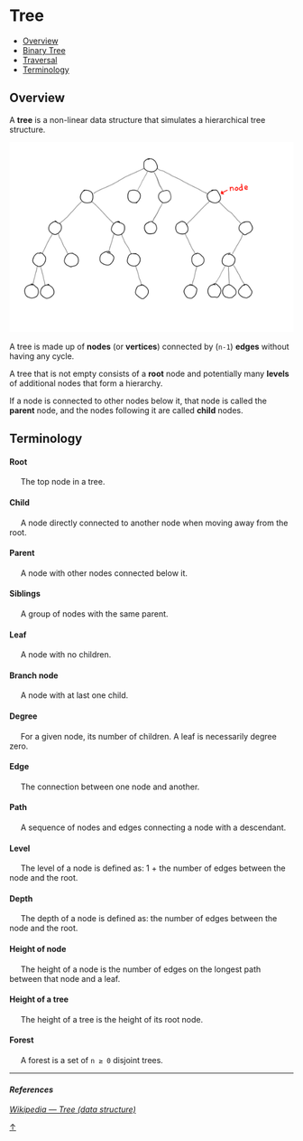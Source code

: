 # Tree

- [Overview](#overview)
- [Binary Tree](binary-tree)
- [Traversal](../../algorithms/tree)
- [Terminology](#terminology)

## Overview
A **tree** is a non-linear data structure that simulates a hierarchical tree structure.

<img src="../../../assets/k-ary_tree.svg" width="600" />

A tree is made up of **nodes** (or **vertices**) connected by (`n-1`) **edges** without having any cycle.

A tree that is not empty consists of a **root** node and potentially many **levels** of additional nodes that form a hierarchy.

If a node is connected to other nodes below it, that node is called the **parent** node, and the nodes following it are called **child** nodes.

## Terminology

#### Root
<img width="20px" />The top node in a tree.

#### Child
<img width="20px" />A node directly connected to another node when moving away from the root.

#### Parent
<img width="20px" />A node with other nodes connected below it.

#### Siblings
<img width="20px" />A group of nodes with the same parent.

#### Leaf
<img width="20px" />A node with no children.

#### Branch node
<img width="20px" />A node with at last one child.

#### Degree
<img width="20px" />For a given node, its number of children. A leaf is necessarily degree zero.

#### Edge
<img width="20px" />The connection between one node and another.

#### Path
<img width="20px" />A sequence of nodes and edges connecting a node with a descendant.

#### Level
<img width="20px" />The level of a node is defined as: 1 + the number of edges between the node and the root.

#### Depth
<img width="20px" />The depth of a node is defined as: the number of edges between the node and the root.

#### Height of node
<img width="20px" />The height of a node is the number of edges on the longest path between that node and a leaf.

#### Height of a tree
<img width="20px" />The height of a tree is the height of its root node.

#### Forest
<img width="20px" />A forest is a set of `n ≥ 0` disjoint trees.

<hr>

#### _References_

_[Wikipedia — Tree (data structure)](https://en.wikipedia.org/wiki/Tree_(data_structure))_

[↑](#contents)